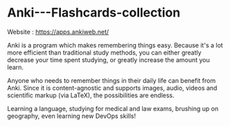 # Anki---Flashcards-collection
Website : https://apps.ankiweb.net/

Anki is a program which makes remembering things easy. Because it's a lot more efficient than traditional study methods, you can either greatly decrease your time spent studying, or greatly increase the amount you learn.

Anyone who needs to remember things in their daily life can benefit from Anki. Since it is content-agnostic and supports images, audio, videos and scientific markup (via LaTeX), the possibilities are endless.

Learning a language, studying for medical and law exams, brushing up on geography, even learning new DevOps skills!

